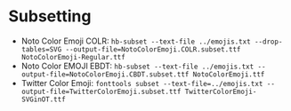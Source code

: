 # Subsetting

- Noto Color Emoji COLR: `hb-subset --text-file ../emojis.txt --drop-tables=SVG --output-file=NotoColorEmoji.COLR.subset.ttf NotoColorEmoji-Regular.ttf`
- Noto Color EMOJI EBDT: `hb-subset --text-file ../emojis.txt --output-file=NotoColorEmoji.CBDT.subset.ttf NotoColorEmoji.ttf`
- Twitter Color Emoji: `fonttools subset --text-file=../emojis.txt --output-file=TwitterColorEmoji.subset.ttf TwitterColorEmoji-SVGinOT.ttf`